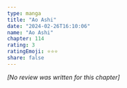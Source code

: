 ```yaml
---
type: manga
title: "Ao Ashi"
date: "2024-02-26T16:10:06"
name: "Ao Ashi"
chapter: 114
rating: 3
ratingEmoji: ⭐️⭐️⭐️
share: false
---
```


*[No review was written for this chapter]*
